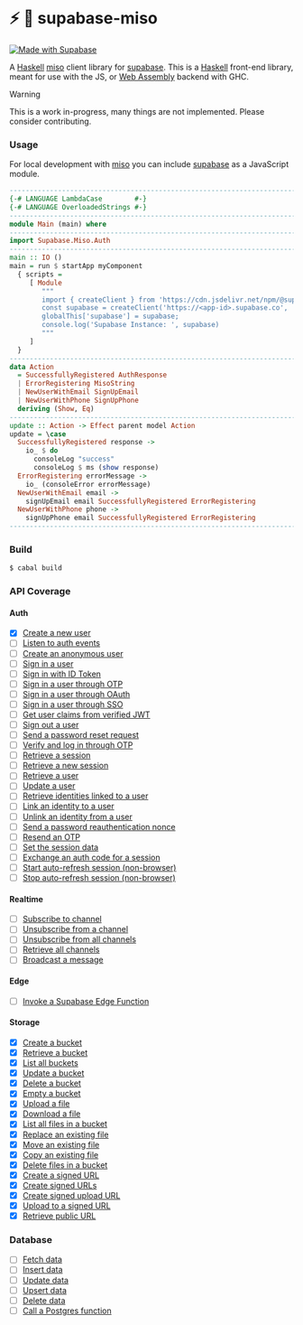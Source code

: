 ⚡ :ramen: supabase-miso
=======================

[![Made with Supabase](https://supabase.com/badge-made-with-supabase.svg)](https://supabase.com)

A [Haskell](https://haskell.org) [miso](https://haskell-miso.org) client library for [supabase](https://supabase.com). This is a [Haskell](https://haskell.org) front-end library, meant for use with the JS, or [Web Assembly](https://ghc.gitlab.haskell.org/ghc/doc/users_guide/wasm.html) backend with GHC.

> [!WARNING]
> This is a work in-progress, many things are not implemented. Please consider contributing.

### Usage

For local development with [miso](https://github.com/dmjio/miso) you can include [supabase](https://github.com/supabase) as a JavaScript module.

```haskell
-----------------------------------------------------------------------------
{-# LANGUAGE LambdaCase        #-}
{-# LANGUAGE OverloadedStrings #-}
-----------------------------------------------------------------------------
module Main (main) where
-----------------------------------------------------------------------------
import Supabase.Miso.Auth
-----------------------------------------------------------------------------
main :: IO ()
main = run $ startApp myComponent
  { scripts =
     [ Module
        """
        import { createClient } from 'https://cdn.jsdelivr.net/npm/@supabase/supabase-js/+esm'
        const supabase = createClient('https://<app-id>.supabase.co', '<anon-key>');
        globalThis['supabase'] = supabase;
        console.log('Supabase Instance: ', supabase)
        """
     ]
  }
-----------------------------------------------------------------------------
data Action
  = SuccessfullyRegistered AuthResponse
  | ErrorRegistering MisoString
  | NewUserWithEmail SignUpEmail
  | NewUserWithPhone SignUpPhone
  deriving (Show, Eq)
-----------------------------------------------------------------------------
update :: Action -> Effect parent model Action
update = \case
  SuccessfullyRegistered response ->
    io_ $ do 
      consoleLog "success"
      consoleLog $ ms (show response)
  ErrorRegistering errorMessage ->
    io_ (consoleError errorMessage)
  NewUserWithEmail email ->
    signUpEmail email SuccessfullyRegistered ErrorRegistering
  NewUserWithPhone phone ->
    signUpPhone email SuccessfullyRegistered ErrorRegistering
-----------------------------------------------------------------------------
```

### Build

```bash
$ cabal build
```

### API Coverage

#### Auth

  - [x] [Create a new user](https://supabase.com/docs/reference/javascript/auth-signup)
  - [ ] [Listen to auth events](https://supabase.com/docs/reference/javascript/auth-onauthstatechange)
  - [ ] [Create an anonymous user](https://supabase.com/docs/reference/javascript/auth-signinanonymously)
  - [ ] [Sign in a user](https://supabase.com/docs/reference/javascript/auth-signinwithpassword)
  - [ ] [Sign in with ID Token](https://supabase.com/docs/reference/javascript/auth-signinwithidtoken)
  - [ ] [Sign in a user through OTP](https://supabase.com/docs/reference/javascript/auth-signinwithotp)
  - [ ] [Sign in a user through OAuth](https://supabase.com/docs/reference/javascript/auth-signinwithoauth)
  - [ ] [Sign in a user through SSO](https://supabase.com/docs/reference/javascript/auth-signinwithsso)
  - [ ] [Get user claims from verified JWT](https://supabase.com/docs/reference/javascript/auth-getclaims)
  - [ ] [Sign out a user](https://supabase.com/docs/reference/javascript/auth-signout)
  - [ ] [Send a password reset request](https://supabase.com/docs/reference/javascript/auth-resetpasswordforemail)
  - [ ] [Verify and log in through OTP](https://supabase.com/docs/reference/javascript/auth-verifyotp)
  - [ ] [Retrieve a session](https://supabase.com/docs/reference/javascript/auth-getsession)
  - [ ] [Retrieve a new session](https://supabase.com/docs/reference/javascript/auth-refreshsession)
  - [ ] [Retrieve a user](https://supabase.com/docs/reference/javascript/auth-getuser)
  - [ ] [Update a user](https://supabase.com/docs/reference/javascript/auth-getuser)
  - [ ] [Retrieve identities linked to a user](https://supabase.com/docs/reference/javascript/auth-getuseridentities)
  - [ ] [Link an identity to a user](https://supabase.com/docs/reference/javascript/auth-linkidentity)
  - [ ] [Unlink an identity from a user](https://supabase.com/docs/reference/javascript/auth-unlinkidentity)
  - [ ] [Send a password reauthentication nonce](https://supabase.com/docs/reference/javascript/auth-reauthentication)
  - [ ] [Resend an OTP](https://supabase.com/docs/reference/javascript/auth-resend)
  - [ ] [Set the session data](https://supabase.com/docs/reference/javascript/auth-setsession)
  - [ ] [Exchange an auth code for a session](https://supabase.com/docs/reference/javascript/auth-exchangecodeforsession)
  - [ ] [Start auto-refresh session (non-browser)](https://supabase.com/docs/reference/javascript/auth-startautorefresh)
  - [ ] [Stop auto-refresh session (non-browser)](https://supabase.com/docs/reference/javascript/auth-stopautorefresh)

#### Realtime

  - [ ] [Subscribe to channel](https://supabase.com/docs/reference/javascript/subscribe)
  - [ ] [Unsubscribe from a channel](https://supabase.com/docs/reference/javascript/removechannel)
  - [ ] [Unsubscribe from all channels](https://supabase.com/docs/reference/javascript/removeallchannels)
  - [ ] [Retrieve all channels](https://supabase.com/docs/reference/javascript/getchannels)
  - [ ] [Broadcast a message](https://supabase.com/docs/reference/javascript/broadcastmessage)

#### Edge

  - [ ] [Invoke a Supabase Edge Function](https://supabase.com/docs/reference/javascript/functions-invoke)

#### Storage

  - [x] [Create a bucket](https://supabase.com/docs/reference/javascript/storage-createbucket)
  - [x] [Retrieve a bucket](https://supabase.com/docs/reference/javascript/storage-getbucket)
  - [x] [List all buckets](https://supabase.com/docs/reference/javascript/storage-listbuckets)
  - [x] [Update a bucket](https://supabase.com/docs/reference/javascript/storage-updatebucket)
  - [x] [Delete a bucket](https://supabase.com/docs/reference/javascript/storage-deletebucket)
  - [x] [Empty a bucket](https://supabase.com/docs/reference/javascript/storage-emptybucket)
  - [x] [Upload a file](https://supabase.com/docs/reference/javascript/storage-from-upload)
  - [x] [Download a file](https://supabase.com/docs/reference/javascript/storage-from-download)
  - [x] [List all files in a bucket](https://supabase.com/docs/reference/javascript/storage-from-list)
  - [x] [Replace an existing file](https://supabase.com/docs/reference/javascript/storage-from-update)
  - [x] [Move an existing file](https://supabase.com/docs/reference/javascript/storage-from-move)
  - [x] [Copy an existing file](https://supabase.com/docs/reference/javascript/storage-from-copy)
  - [x] [Delete files in a bucket](https://supabase.com/docs/reference/javascript/storage-from-remove)
  - [x] [Create a signed URL](https://supabase.com/docs/reference/javascript/storage-from-createsignedurl)
  - [x] [Create signed URLs](https://supabase.com/docs/reference/javascript/storage-from-createsignedurls)
  - [x] [Create signed upload URL](https://supabase.com/docs/reference/javascript/storage-from-createsigneduploadurl)
  - [x] [Upload to a signed URL](https://supabase.com/docs/reference/javascript/storage-from-uploadtosignedurl)
  - [x] [Retrieve public URL](https://supabase.com/docs/reference/javascript/storage-from-getpublicurl)

### Database

  - [ ] [Fetch data](https://supabase.com/docs/reference/javascript/select)
  - [ ] [Insert data](https://supabase.com/docs/reference/javascript/insert)
  - [ ] [Update data](https://supabase.com/docs/reference/javascript/update)
  - [ ] [Upsert data](https://supabase.com/docs/reference/javascript/upsert)
  - [ ] [Delete data](https://supabase.com/docs/reference/javascript/delete)
  - [ ] [Call a Postgres function](https://supabase.com/docs/reference/javascript/rpc)
